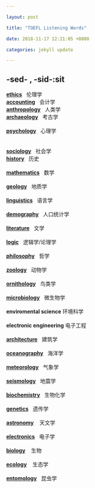 ```yaml
---

layout: post

title: "TOEFL Listening Words"

date: 2018-11-17 12:21:05 +0800

categories: jekyll update

---
```


## **-sed- , -sid-:sit**

[**ethics**](https://fanyi.baidu.com/?aldtype=85\#en/zh/ethics)&nbsp;&nbsp;&nbsp;伦理学 
<br>
[**accounting**](https://fanyi.baidu.com/?aldtype=85\#en/zh/accounting)&nbsp;&nbsp;&nbsp;会计学  
[**anthropology**](https://fanyi.baidu.com/?aldtype=85\#en/zh/anthropology)&nbsp;&nbsp;&nbsp;人类学
<br>
[**archaeology**](https://fanyi.baidu.com/?aldtype=85\#en/zh/archaeology)&nbsp;&nbsp;&nbsp;考古学  
<br>
[**psychology**](https://fanyi.baidu.com/?aldtype=85\#en/zh/psychology)&nbsp;&nbsp;&nbsp;心理学  
<br>
<br>
[**sociology**](https://fanyi.baidu.com/?aldtype=85\#en/zh/sociology)&nbsp;&nbsp;&nbsp;社会学
<br>
[**history**](https://fanyi.baidu.com/?aldtype=85\#en/zh/history)&nbsp;&nbsp;&nbsp;历史   
<br>
[**mathematics**](https://fanyi.baidu.com/?aldtype=85\#en/zh/mathematic)&nbsp;&nbsp;&nbsp;数学  
<br>
[**geology**](https://fanyi.baidu.com/?aldtype=85\#en/zh/geology)&nbsp;&nbsp;&nbsp;地质学  
<br>
[**linguistics**](https://fanyi.baidu.com/?aldtype=85\#en/zh/linguistics)&nbsp;&nbsp;&nbsp;语言学  
<br>
[**demography**](https://fanyi.baidu.com/?aldtype=85\#en/zh/demography)&nbsp;&nbsp;&nbsp;人口统计学  
<br>
[**literature**](https://fanyi.baidu.com/?aldtype=85\#en/zh/statistics)&nbsp;&nbsp;&nbsp;文学  
<br>
[**logic**](https://fanyi.baidu.com/?aldtype=85\#en/zh/logic)&nbsp;&nbsp;&nbsp;逻辑学/论理学  
<br>
[**philosophy**](https://fanyi.baidu.com/?aldtype=85\#en/zh/philosophy)&nbsp;&nbsp;&nbsp;哲学  
<br>
[**zoology**](https://fanyi.baidu.com/?aldtype=85\#en/zh/zoology)&nbsp;&nbsp;&nbsp;动物学  
<br>
[**ornithology**](https://fanyi.baidu.com/?aldtype=85\#en/zh/ornithology)&nbsp;&nbsp;&nbsp;鸟类学  
<br>
[**microbiology**](https://fanyi.baidu.com/?aldtype=85\#en/zh/microbiology)&nbsp;&nbsp;&nbsp;微生物学  
<br>
**enviromental science** 环境科学  
<br>
**electronic engineering** 电子工程  
<br>
[**architecture**](https://fanyi.baidu.com/?aldtype=85\#en/zh/architecture)&nbsp;&nbsp;&nbsp;建筑学  
<br>
[**oceanography**](https://fanyi.baidu.com/?aldtype=85\#en/zh/oceanography)&nbsp;&nbsp;&nbsp;海洋学  
<br>
[**meteorology**](https://fanyi.baidu.com/?aldtype=85\#en/zh/meteorology)&nbsp;&nbsp;&nbsp;气象学  
<br>
[**seismology**](https://fanyi.baidu.com/?aldtype=85\#en/zh/seismology)&nbsp;&nbsp;&nbsp;地震学  
<br>
[**biochemistry**](https://fanyi.baidu.com/?aldtype=85\#en/zh/biochemistry)&nbsp;&nbsp;&nbsp;生物化学  
<br>
[**genetics**](https://fanyi.baidu.com/?aldtype=85\#en/zh/genetics)&nbsp;&nbsp;&nbsp;遗传学  
<br>
[**astronomy**](https://fanyi.baidu.com/?aldtype=85#en/zh/astronomy)&nbsp;&nbsp;&nbsp;
天文学  
<br>
[**electronics**](https://fanyi.baidu.com/?aldtype=85#en/zh/electronics)&nbsp;&nbsp;&nbsp;电子学  
<br>
[**biology**](https://fanyi.baidu.com/?aldtype=85#en/zh/biology) &nbsp;&nbsp;&nbsp;生物  
<br>
[**ecology**](https://fanyi.baidu.com/?aldtype=85#en/zh/ecology)&nbsp;&nbsp;&nbsp; 生态学  
<br>
[**entomology**](https://fanyi.baidu.com/?aldtype=85#en/zh/entomology)&nbsp;&nbsp;&nbsp;昆虫学  
<br> 


[jekyll-docs]: https://jekyllrb.com/docs/home

[jekyll-gh]: https://github.com/jekyll/jekyll

[jekyll-talk]: https://talk.jekyllrb.com/
